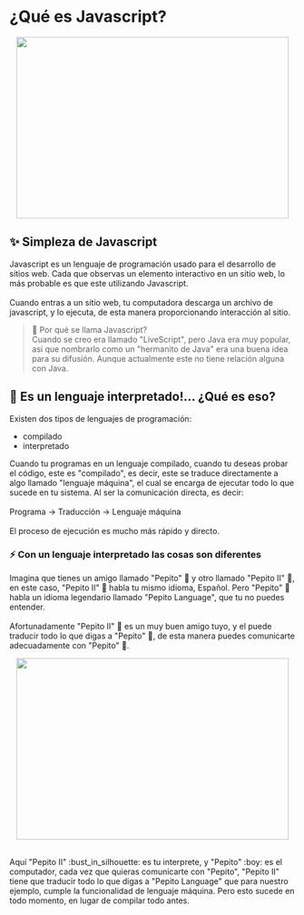 # ¿Qué es Javascript?
<p align="center">
  <img width="480" height="320" src="https://github.com/WorkshopTechnology/Materiales/blob/master/Talleres/CuentosDeJavascript/ReadingDoodle.svg">
</p>

## :sparkles: Simpleza de Javascript
Javascript es un lenguaje de programación usado para el desarrollo de sitios web. Cada que observas un elemento interactivo en un sitio 
web, lo más probable es que este utilizando Javascript. 
<br>
<br>
Cuando entras a un sitio web, tu computadora descarga un archivo de javascript, y lo ejecuta, de esta manera proporcionando 
interacción al sitio. 

> :newspaper: Por qué se llama Javascript? 
> <br> Cuando se creo era llamado "LiveScript", pero Java era muy popular, así que nombrarlo como un "hermanito de Java" era una buena 
> idea para su difusión. Aunque actualmente este no tiene relación alguna con Java.

## :eyes: Es un lenguaje interpretado!... ¿Qué es eso?
Existen dos tipos de lenguajes de programación:
* compilado 
* interpretado

Cuando tu programas en un lenguaje compilado, cuando tu deseas 
probar el código, este es "compilado", es decir, este se traduce directamente a algo llamado "lenguaje máquina", el cual se encarga de 
ejecutar todo lo que sucede en tu sistema. Al ser la comunicación directa, es decir:
<br>
<br>
Programa -> Traducción -> Lenguaje máquina
<br>
<br>
El proceso de ejecución es mucho más rápido y directo.

### :zap: Con un lenguaje interpretado las cosas son diferentes
Imagina que tienes un amigo llamado "Pepito" :boy: y otro llamado "Pepito II" :bust_in_silhouette:, en este caso, "Pepito II" :bust_in_silhouette: habla tu mismo idioma, Español. Pero "Pepito" :boy: habla un idioma legendario llamado "Pepito Language", que tu no puedes entender. 
<br>
<br>
Afortunadamente "Pepito II" :bust_in_silhouette: es un muy buen amigo tuyo, y el puede traducir todo lo que digas a "Pepito" :boy:, de esta manera puedes 
comunicarte adecuadamente con "Pepito" :boy:. 
<br>
<p align="center">
  <img width="480" height="320" src="https://github.com/WorkshopTechnology/Materiales/blob/master/Talleres/CuentosDeJavascript/compiledVsInterpreted.png">
</p>
<br>
Aquí "Pepito II" :bust_in_silhouette: es tu interprete, y "Pepito" :boy: es el computador, cada vez que quieras comunicarte con 
"Pepito", "Pepito II" tiene que 
traducir todo lo que digas a "Pepito Language" que para nuestro ejemplo, cumple la funcionalidad de lenguaje máquina. Pero esto sucede 
en todo momento, en lugar de compilar todo antes.
